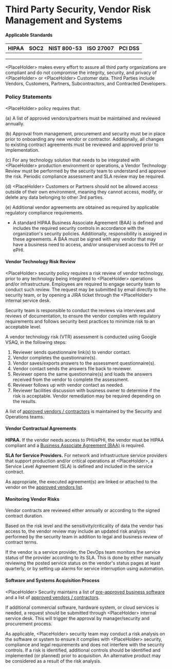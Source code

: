 # Third Party Security, Vendor Risk Management and Systems

#### Applicable Standards

| HIPAA | SOC2 | NIST 800-53 | ISO 27007 | PCI DSS |
| ----- | ---- | ----------- | --------- | ------- |
|       |      |             |           |         |
|       |      |             |           |         |
|       |      |             |           |         |



\<PlaceHolder> makes every effort to assure all third party organizations are compliant and do not compromise the integrity, security, and privacy of \<PlaceHolder> or \<PlaceHolder> Customer data. Third Parties include Vendors, Customers, Partners, Subcontractors, and Contracted Developers.

### Policy Statements

\<PlaceHolder> policy requires that:

(a) A list of approved vendors/partners must be maintained and reviewed annually.

(b) Approval from management, procurement and security must be in place prior to onboarding any new vendor or contractor. Additionally, all changes to existing contract agreements must be reviewed and approved prior to implementation.

(c) For any technology solution that needs to be integrated with \<PlaceHolder> production environment or operations, a Vendor Technology Review must be performed by the security team to understand and approve the risk. Periodic compliance assessment and SLA review may be required.

(d) \<PlaceHolder> Customers or Partners should not be allowed access outside of their own environment, meaning they cannot access, modify, or delete any data belonging to other 3rd parties.

(e) Additional vendor agreements are obtained as required by applicable regulatory compliance requirements.

* A standard HIPAA Business Associate Agreement (BAA) is defined and includes the required security controls in accordance with the organization's security policies. Additionally, responsibility is assigned in these agreements. A BAA must be signed with any vendor that may have a business need to access, and/or unsupervised access to PHI or ePHI.

#### Vendor Technology Risk Review

\<PlaceHolder> security policy requires a risk review of vendor technology, prior to any technology being integrated to \<PlaceHolder> operations and/or infrastructure. Employees are required to engage security team to conduct such review. The request may be submitted by email directly to the security team, or by opening a JIRA ticket through the \<PlaceHolder> internal service desk.

Security team is responsible to conduct the reviews via interviews and reviews of documentation, to ensure the vendor complies with regulatory requirements and follows security best practices to minimize risk to an acceptable level.

A vendor technology risk (VTR) assessment is conducted using Google VSAQ, in the following steps:

1. Reviewer sends questionnaire link(s) to vendor contact.
2. Vendor completes the questionnaire(s).
3. Vendor saves/exports answers to the assessment questionnaire(s).
4. Vendor contact sends the answers file back to reviewer.
5. Reviewer opens the same questionnaire(s) and loads the answers received from the vendor to complete the assessment.
6. Reviewer follows up with vendor contact as needed.
7. Reviewer facilities discussion with business owner to determine if the risk is acceptable. Vendor remediation may be required depending on the results.

A list of [approved vendors / contractors](https://apps.us.jupiterone.io/policies/approved-vendors/) is maintained by the Security and Operations teams.

#### Vendor Contractual Agreements

**HIPAA.** If the vendor needs access to PHI/ePHI, the vendor must be HIPAA compliant and a [Business Associate Agreement (BAA)](https://apps.us.jupiterone.io/policies/hipaa-baa/) is required.

**SLA for Service Providers.** For network and infrastructure service providers that support production and/or critical operations at \<PlaceHolder>, a Service Level Agreement (SLA) is defined and included in the service contract.

As appropriate, the executed agreement(s) are linked or attached to the vendor on the [approved vendors list](https://apps.us.jupiterone.io/policies/approved-vendors/).

#### Monitoring Vendor Risks

Vendor contracts are reviewed either annually or according to the signed contract duration.

Based on the risk level and the sensitivity/criticality of data the vendor has access to, the vendor review may include an updated risk analysis performed by the security team in addition to legal and business review of contract terms.

If the vendor is a service provider, the DevOps team monitors the service status of the provider according to its SLA. This is done by either manually reviewing the posted service status on the vendor's status pages at least quarterly, or by setting up alarms for service interruption using automation.



#### Software and Systems Acquisition Process

\<PlaceHolder> Security maintains a list of [pre-approved business software](https://apps.us.jupiterone.io/policies/approved-software/) and a list of [approved vendors / contractors](https://apps.us.jupiterone.io/policies/approved-vendors/).

If additional commercial software, hardware system, or cloud services is needed, a request should be submitted through \<PlaceHolder> internal service desk. This will trigger the approval by manager/security and procurement process.

As applicable, \<PlaceHolder> security team may conduct a risk analysis on the software or system to ensure it complies with \<PlaceHolder> security, compliance and legal requirements and does not interfere with the security controls. If a risk is identified, additional controls should be identified and implemented (or planned) prior to acquisition. An alternative product may be considered as a result of the risk analysis.
